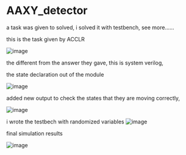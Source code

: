 # AAXY_detector
a task was given to solved, i solved it with testbench, see more......

this is the task given by ACCLR

![image](https://github.com/CroosJJSE/AAXY_detector/assets/141708783/64c27652-af25-4254-b16f-6c4d52a3c9e6)


the different from the answer they gave,
this is system verilog,

the state declaration out of the module

![image](https://github.com/CroosJJSE/AAXY_detector/assets/141708783/afb88b5f-cc2c-4935-8f00-f046c3c7e369)

added new output to check the states that they are moving correctly,

![image](https://github.com/CroosJJSE/AAXY_detector/assets/141708783/0ce9361e-8b6d-4f35-8881-93a427dbc8c5)


i wrote the testbech with randomized variables
![image](https://github.com/CroosJJSE/AAXY_detector/assets/141708783/c108d81e-6624-4230-9ef4-7eeda3618590)


final simulation results

![image](https://github.com/CroosJJSE/AAXY_detector/assets/141708783/b660ff79-e3c3-4b1d-b479-1a92caca8ab3)
